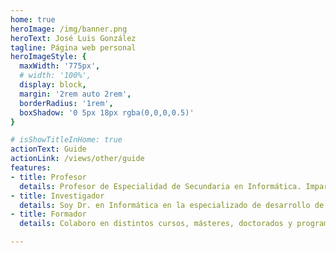 ```yaml
---
home: true
heroImage: /img/banner.png
heroText: José Luis González
tagline: Página web personal
heroImageStyle: {
  maxWidth: '775px',
  # width: '100%',
  display: block,
  margin: '2rem auto 2rem',
  borderRadius: '1rem',
  boxShadow: '0 5px 18px rgba(0,0,0,0.5)'
}

# isShowTitleInHome: true
actionText: Guide
actionLink: /views/other/guide
features:
- title: Profesor
  details: Profesor de Especialidad de Secundaria en Informática. Imparto docencia en los ciclos DAM/DAW y ASIR, en asignaturas de programación y desarrollo.
- title: Investigador
  details: Soy Dr. en Informática en la especializado de desarrollo de software y sistemas interactivos por la Universidad de Granada.
- title: Formador
  details: Colaboro en distintos cursos, másteres, doctorados y programas especializados sobre desarrollo de software y sistemas interactivos.

---
```

